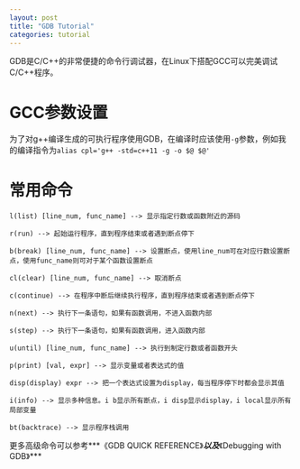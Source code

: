 ```yaml
---
layout: post
title: "GDB Tutorial"
categories: tutorial
---
```


GDB是C/C++的非常便捷的命令行调试器，在Linux下搭配GCC可以完美调试C/C++程序。

# **GCC参数设置**
为了对g++编译生成的可执行程序使用GDB，在编译时应该使用`-g`参数，例如我的编译指令为`alias cpl='g++ -std=c++11 -g -o $@ $@'`

# **常用命令**
```
l(list) [line_num, func_name] --> 显示指定行数或函数附近的源码

r(run) --> 起始运行程序，直到程序结束或者遇到断点停下

b(break) [line_num, func_name] --> 设置断点，使用line_num可在对应行数设置断点，使用func_name则可对于某个函数设置断点

cl(clear) [line_num, func_name] --> 取消断点 

c(continue) --> 在程序中断后继续执行程序，直到程序结束或者遇到断点停下

n(next) --> 执行下一条语句，如果有函数调用，不进入函数内部

s(step) --> 执行下一条语句，如果有函数调用，进入函数内部

u(until) [line_num, func_name] --> 执行到制定行数或者函数开头

p(print) [val, expr] --> 显示变量或者表达式的值

disp(display) expr --> 把一个表达式设置为display，每当程序停下时都会显示其值

i(info) --> 显示多种信息。i b显示所有断点，i disp显示display，i local显示所有局部变量

bt(backtrace) --> 显示程序栈调用
```

更多高级命令可以参考***《GDB QUICK REFERENCE》***以及***《Debugging with GDB》***
